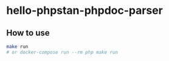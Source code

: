# hello-phpstan-phpdoc-parser

## How to use
~~~sh
make run
# or docker-compose run --rm php make run
~~~